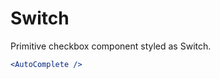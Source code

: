 # Switch

Primitive checkbox component styled as Switch.

<Editor>

```jsx
<AutoComplete />
```

</Editor>
